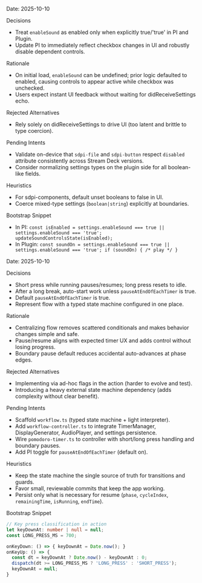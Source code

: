 Date: 2025-10-10

Decisions
- Treat `enableSound` as enabled only when explicitly true/'true' in PI and Plugin.
- Update PI to immediately reflect checkbox changes in UI and robustly disable dependent controls.

Rationale
- On initial load, `enableSound` can be undefined; prior logic defaulted to enabled, causing controls to appear active while checkbox was unchecked.
- Users expect instant UI feedback without waiting for didReceiveSettings echo.

Rejected Alternatives
- Rely solely on didReceiveSettings to drive UI (too latent and brittle to type coercion).

Pending Intents
- Validate on-device that `sdpi-file` and `sdpi-button` respect `disabled` attribute consistently across Stream Deck versions.
- Consider normalizing settings types on the plugin side for all boolean-like fields.

Heuristics
- For sdpi-components, default unset booleans to false in UI.
- Coerce mixed-type settings (`boolean|string`) explicitly at boundaries.

Bootstrap Snippet
- In PI: `const isEnabled = settings.enableSound === true || settings.enableSound === 'true'; updateSoundControlsState(isEnabled);`
- In Plugin: `const soundOn = settings.enableSound === true || settings.enableSound === 'true'; if (soundOn) { /* play */ }`

Date: 2025-10-10

Decisions
- Short press while running pauses/resumes; long press resets to idle.
- After a long break, auto-start work unless `pauseAtEndOfEachTimer` is true.
- Default `pauseAtEndOfEachTimer` is true.
- Represent flow with a typed state machine configured in one place.

Rationale
- Centralizing flow removes scattered conditionals and makes behavior changes simple and safe.
- Pause/resume aligns with expected timer UX and adds control without losing progress.
- Boundary pause default reduces accidental auto-advances at phase edges.

Rejected Alternatives
- Implementing via ad-hoc flags in the action (harder to evolve and test).
- Introducing a heavy external state machine dependency (adds complexity without clear benefit).

Pending Intents
- Scaffold `workflow.ts` (typed state machine + light interpreter).
- Add `workflow-controller.ts` to integrate TimerManager, DisplayGenerator, AudioPlayer, and settings persistence.
- Wire `pomodoro-timer.ts` to controller with short/long press handling and boundary pauses.
- Add PI toggle for `pauseAtEndOfEachTimer` (default on).

Heuristics
- Keep the state machine the single source of truth for transitions and guards.
- Favor small, reviewable commits that keep the app working.
- Persist only what is necessary for resume (`phase`, `cycleIndex`, `remainingTime`, `isRunning`, `endTime`).

Bootstrap Snippet
```ts
// Key press classification in action
let keyDownAt: number | null = null;
const LONG_PRESS_MS = 700;

onKeyDown: () => { keyDownAt = Date.now(); }
onKeyUp: () => {
  const dt = keyDownAt ? Date.now() - keyDownAt : 0;
  dispatch(dt >= LONG_PRESS_MS ? 'LONG_PRESS' : 'SHORT_PRESS');
  keyDownAt = null;
}
```
